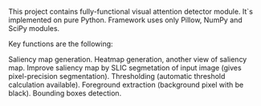 This project contains fully-functional visual attention detector module. It`s implemented on pure Python. Framework uses only Pillow, NumPy and SciPy modules.

Key functions are the following:

Saliency map generation.
Heatmap generation, another view of saliency map.
Improve saliency map by SLIC segmetation of input image (gives pixel-precision segmentation).
Thresholding (automatic threshold calculation available).
Foreground extraction (background pixel with be black).
Bounding boxes detection.
